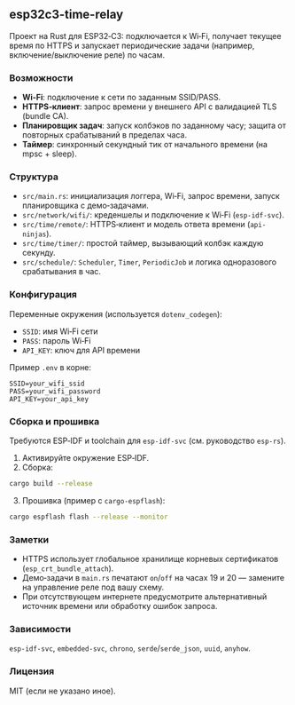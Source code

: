 ## esp32c3-time-relay

Проект на Rust для ESP32‑C3: подключается к Wi‑Fi, получает текущее время по HTTPS и запускает периодические задачи (например, включение/выключение реле) по часам.

### Возможности
- **Wi‑Fi**: подключение к сети по заданным SSID/PASS.
- **HTTPS‑клиент**: запрос времени у внешнего API с валидацией TLS (bundle CA).
- **Планировщик задач**: запуск колбэков по заданному часу; защита от повторных срабатываний в пределах часа.
- **Таймер**: синхронный секундный тик от начального времени (на mpsc + sleep).

### Структура
- `src/main.rs`: инициализация логгера, Wi‑Fi, запрос времени, запуск планировщика с демо‑задачами.
- `src/network/wifi/`: креденшелы и подключение к Wi‑Fi (`esp-idf-svc`).
- `src/time/remote/`: HTTPS‑клиент и модель ответа времени (`api-ninjas`).
- `src/time/timer/`: простой таймер, вызывающий колбэк каждую секунду.
- `src/schedule/`: `Scheduler`, `Timer`, `PeriodicJob` и логика одноразового срабатывания в час.

### Конфигурация
Переменные окружения (используется `dotenv_codegen`):
- `SSID`: имя Wi‑Fi сети
- `PASS`: пароль Wi‑Fi
- `API_KEY`: ключ для API времени

Пример `.env` в корне:
```env
SSID=your_wifi_ssid
PASS=your_wifi_password
API_KEY=your_api_key
```

### Сборка и прошивка
Требуются ESP‑IDF и toolchain для `esp-idf-svc` (см. руководство `esp-rs`).
1. Активируйте окружение ESP‑IDF.
2. Сборка:
```bash
cargo build --release
```
3. Прошивка (пример с `cargo-espflash`):
```bash
cargo espflash flash --release --monitor
```

### Заметки
- HTTPS использует глобальное хранилище корневых сертификатов (`esp_crt_bundle_attach`).
- Демо‑задачи в `main.rs` печатают `on`/`off` на часах 19 и 20 — замените на управление реле под вашу схему.
- При отсутствующем интернете предусмотрите альтернативный источник времени или обработку ошибок запроса.

### Зависимости
`esp-idf-svc`, `embedded-svc`, `chrono`, `serde`/`serde_json`, `uuid`, `anyhow`.

### Лицензия
MIT (если не указано иное).

